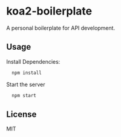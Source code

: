 # koa2-boilerplate

A personal boilerplate for API development.

## Usage

Install Dependencies:

```sh
  npm install
```

Start the server

```sh
  npm start
```

## License

MIT
